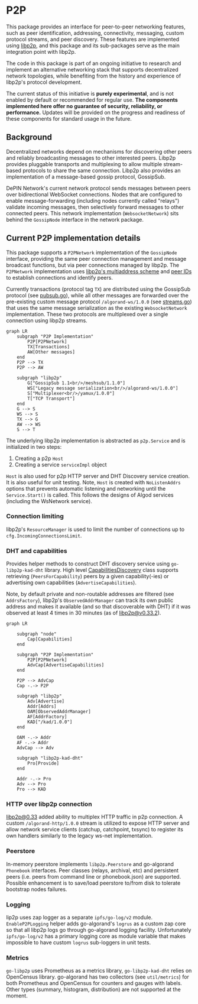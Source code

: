 # P2P

This package provides an interface for peer-to-peer networking features, such
as peer identification, addressing, connectivity, messaging, custom protocol streams,
and peer discovery. These features are implemented using [libp2p](https://libp2p.io),
and this package and its sub-packages serve as the main integration point with libp2p.

The code in this package is part of an ongoing initiative to research and implement
an alternative networking stack that supports decentralized network topologies, while
benefiting from the history and experience of libp2p's protocol development.

The current status of this initiative is **purely experimental**, and is not enabled by default
or recommended for regular use. **The components implemented here offer no
guarantee of security, reliability, or performance.** Updates will be provided on the
progress and readiness of these components for standard usage in the future.

## Background

Decentralized networks depend on mechanisms for discovering other peers and reliably
broadcasting messages to other interested peers. Libp2p provides pluggable transports
and multiplexing to allow multiple stream-based protocols to share the same connection.
Libp2p also provides an implementation of a message-based gossip protocol, GossipSub.

DePIN Network's current network protocol sends messages between peers over bidirectional
WebSocket connections. Nodes that are configured to enable message-forwarding (including
nodes currently called "relays") validate incoming messages, then selectively forward
messages to other connected peers. This network implementation (`WebsocketNetwork`) sits
behind the `GossipNode` interface in the network package.

## Current P2P implementation details

This package supports a `P2PNetwork` implementation of the `GossipNode` interface,
providing the same peer connection management and message broadcast functions, but
via peer connections managed by libp2p. The `P2PNetwork` implementation uses
[libp2p's multiaddress scheme](https://docs.libp2p.io/concepts/fundamentals/addressing/)
and [peer IDs](https://docs.libp2p.io/concepts/fundamentals/peers/#peer-ids-in-multiaddrs)
to establish connections and identify peers.

Currently transactions (protocol tag `TX`) are distributed using the GossipSub protocol (see [pubsub.go](./pubsub.go)),
while all other messages are forwarded over the pre-existing custom message protocol `/algorand-ws/1.0.0` (see [streams.go](./streams.go))
that uses the same message serialization as the existing  `WebsocketNetwork` implementation.
These two protocols are multiplexed over a single connection using libp2p streams.

```mermaid
graph LR
    subgraph "P2P Implementation"
        P2P[P2PNetwork]
        TX[Transactions]
        AW[Other messages]
    end
    P2P --> TX
    P2P --> AW

    subgraph "libp2p"
        G["GossipSub 1.1<br/>/meshsub/1.1.0"]
        WS["Legacy message serialization<br/>/algorand-ws/1.0.0"]
        S["Multiplexer<br/>/yamux/1.0.0"]
        T["TCP Transport"]
    end
    G --> S
    WS --> S
    TX --> G
    AW --> WS
    S --> T
```

The underlying libp2p implementation is abstracted as `p2p.Service` and is initialized in two steps:
1. Creating a p2p `Host`
2. Creating a service `serviceImpl` object

`Host` is also used for p2p HTTP server and DHT Discovery service creation. It is also useful for unit testing. Note, `Host` is created with `NoListenAddrs` options that prevents automatic listening and networking until the `Service.Start()` is called. This follows the designs of Algod services (including the WsNetwork service).

### Connection limiting

libp2p's `ResourceManager` is used to limit the number of connections up to `cfg.IncomingConnectionsLimit`.

### DHT and capabilities

Provides helper methods to construct DHT discovery service using `go-libp2p-kad-dht` library.
High level [CapabilitiesDiscovery](./capabilities.go) class supports retrieving (`PeersForCapability`)
peers by a given capability(-ies) or advertising own capabilities (`AdvertiseCapabilities`).

Note, by default private and non-routable addresses are filtered (see `AddrsFactory`),
libp2p's `ObservedAddrManager` can track its own public address and makes it available
(and so that discoverable with DHT) if it was observed at least 4 times in 30 minutes (as of libp2p@v0.33.2).

```mermaid
graph LR

    subgraph "node"
        Cap[Capabilities]
    end

    subgraph "P2P Implementation"
        P2P[P2PNetwork]
        AdvCap[AdvertiseCapabilities]
    end

    P2P --> AdvCap
    Cap -.-> P2P

    subgraph "libp2p"
        Adv[Advertise]
        Addr[Addrs]
        OAM[ObservedAddrManager]
        AF[AddrFactory]
        KAD["/kad/1.0.0"]
    end

    OAM -.-> Addr
    AF -.-> Addr
    AdvCap --> Adv

    subgraph "libp2p-kad-dht"
        Pro[Provide]
    end

    Addr -.-> Pro
    Adv --> Pro
    Pro --> KAD
```

### HTTP over libp2p connection

libp2p@0.33 added ability to multiplex HTTP traffic in p2p connection.
A custom `/algorand-http/1.0.0` stream is utilized to expose HTTP server and allow
network service clients (catchup, catchpoint, txsync) to register its own handlers
similarly to the legacy ws-net implementation.

### Peerstore

In-memory peerstore implements `libp2p.Peerstore` and go-algorand `Phonebook` interfaces.
Peer classes (relays, archival, etc) and persistent peers (i.e. peers from command line or phonebook.json)
are supported. Possible enhancement is to save/load peerstore to/from disk to tolerate bootstrap nodes failures.

### Logging

lip2p uses zap logger as a separate `ipfs/go-log/v2` module. `EnableP2PLogging` helper adds
go-algorand's `logrus` as a custom zap core so that all libp2p logs go through go-algorand logging facility.
Unfortunately `ipfs/go-log/v2` has a primary logging core as module variable that makes impossible
to have custom `logrus` sub-loggers in unit tests.

### Metrics

`go-libp2p` uses Prometheus as a metrics library, `go-libp2p-kad-dht` relies on OpenCensus library.
go-algorand has two collectors (see `util/metrics`) for both Prometheus and OpenCensus for
counters and gauges with labels. Other types (summary, histogram, distribution) are not supported at the moment.